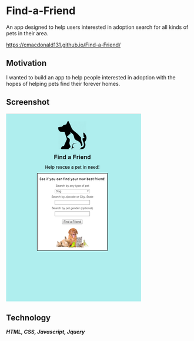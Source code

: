# Find-a-Friend

An app designed to help users interested in adoption search for all kinds of pets in their area.

https://cmacdonald131.github.io/Find-a-Friend/

## Motivation

I wanted to build an app to help people interested in adoption with the hopes of helping pets find their forever homes.

## Screenshot

![screenshot](images/screenshot2.png)

## Technology

_**HTML, CSS, Javascript, Jquery**_
